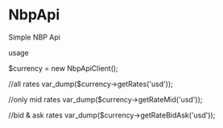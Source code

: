# NbpApi
Simple NBP Api

usage

$currency = new NbpApiClient();

//all rates
var_dump($currency->getRates('usd'));

//only mid rates
var_dump($currency->getRateMid('usd'));

//bid & ask rates
var_dump($currency->getRateBidAsk('usd'));
